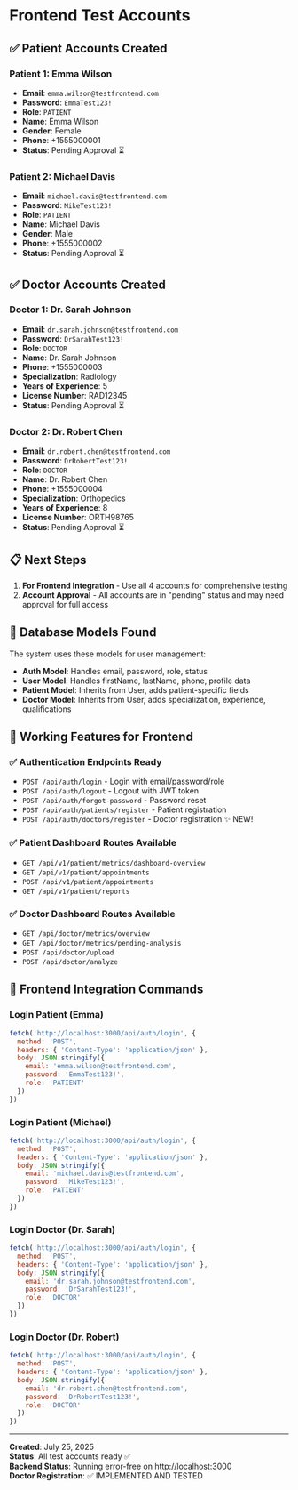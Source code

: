 # Frontend Test Accounts

## ✅ Patient Accounts Created

### Patient 1: Emma Wilson
- **Email**: `emma.wilson@testfrontend.com`
- **Password**: `EmmaTest123!`
- **Role**: `PATIENT`
- **Name**: Emma Wilson
- **Gender**: Female
- **Phone**: +1555000001
- **Status**: Pending Approval ⏳

### Patient 2: Michael Davis
- **Email**: `michael.davis@testfrontend.com`
- **Password**: `MikeTest123!`
- **Role**: `PATIENT`
- **Name**: Michael Davis
- **Gender**: Male
- **Phone**: +1555000002
- **Status**: Pending Approval ⏳

## ✅ Doctor Accounts Created

### Doctor 1: Dr. Sarah Johnson
- **Email**: `dr.sarah.johnson@testfrontend.com`
- **Password**: `DrSarahTest123!`
- **Role**: `DOCTOR`
- **Name**: Dr. Sarah Johnson
- **Phone**: +1555000003
- **Specialization**: Radiology
- **Years of Experience**: 5
- **License Number**: RAD12345
- **Status**: Pending Approval ⏳

### Doctor 2: Dr. Robert Chen
- **Email**: `dr.robert.chen@testfrontend.com`
- **Password**: `DrRobertTest123!`
- **Role**: `DOCTOR`
- **Name**: Dr. Robert Chen
- **Phone**: +1555000004
- **Specialization**: Orthopedics
- **Years of Experience**: 8
- **License Number**: ORTH98765
- **Status**: Pending Approval ⏳

## 📋 Next Steps

1. **For Frontend Integration** - Use all 4 accounts for comprehensive testing
2. **Account Approval** - All accounts are in "pending" status and may need approval for full access

## 🔧 Database Models Found

The system uses these models for user management:
- **Auth Model**: Handles email, password, role, status
- **User Model**: Handles firstName, lastName, phone, profile data  
- **Patient Model**: Inherits from User, adds patient-specific fields
- **Doctor Model**: Inherits from User, adds specialization, experience, qualifications

## 🎯 Working Features for Frontend

### ✅ Authentication Endpoints Ready
- `POST /api/auth/login` - Login with email/password/role
- `POST /api/auth/logout` - Logout with JWT token
- `POST /api/auth/forgot-password` - Password reset
- `POST /api/auth/patients/register` - Patient registration
- `POST /api/auth/doctors/register` - Doctor registration ✨ NEW!

### ✅ Patient Dashboard Routes Available
- `GET /api/v1/patient/metrics/dashboard-overview`
- `GET /api/v1/patient/appointments`
- `POST /api/v1/patient/appointments`
- `GET /api/v1/patient/reports`

### ✅ Doctor Dashboard Routes Available
- `GET /api/doctor/metrics/overview`
- `GET /api/doctor/metrics/pending-analysis`
- `POST /api/doctor/upload`
- `POST /api/doctor/analyze`

## 🚀 Frontend Integration Commands

### Login Patient (Emma)
```javascript
fetch('http://localhost:3000/api/auth/login', {
  method: 'POST',
  headers: { 'Content-Type': 'application/json' },
  body: JSON.stringify({
    email: 'emma.wilson@testfrontend.com',
    password: 'EmmaTest123!',
    role: 'PATIENT'
  })
})
```

### Login Patient (Michael)
```javascript
fetch('http://localhost:3000/api/auth/login', {
  method: 'POST',
  headers: { 'Content-Type': 'application/json' },
  body: JSON.stringify({
    email: 'michael.davis@testfrontend.com',
    password: 'MikeTest123!',
    role: 'PATIENT'
  })
})
```

### Login Doctor (Dr. Sarah)
```javascript
fetch('http://localhost:3000/api/auth/login', {
  method: 'POST',
  headers: { 'Content-Type': 'application/json' },
  body: JSON.stringify({
    email: 'dr.sarah.johnson@testfrontend.com',
    password: 'DrSarahTest123!',
    role: 'DOCTOR'
  })
})
```

### Login Doctor (Dr. Robert)
```javascript
fetch('http://localhost:3000/api/auth/login', {
  method: 'POST',
  headers: { 'Content-Type': 'application/json' },
  body: JSON.stringify({
    email: 'dr.robert.chen@testfrontend.com',
    password: 'DrRobertTest123!',
    role: 'DOCTOR'
  })
})
```

---

**Created**: July 25, 2025  
**Status**: All test accounts ready ✅  
**Backend Status**: Running error-free on http://localhost:3000  
**Doctor Registration**: ✅ IMPLEMENTED AND TESTED
